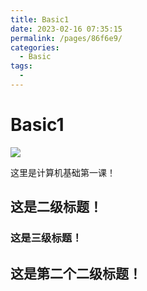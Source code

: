 ```yaml
---
title: Basic1
date: 2023-02-16 07:35:15
permalink: /pages/86f6e9/
categories:
  - Basic
tags:
  - 
---
```

# Basic1

![](/amiliya.jpg)

这里是计算机基础第一课！

## 这是二级标题！

### 这是三级标题！


## 这是第二个二级标题！
